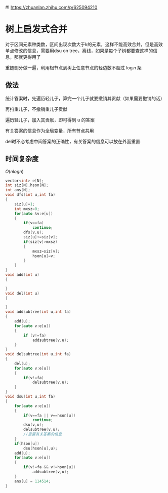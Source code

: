 #! https://zhuanlan.zhihu.com/p/625094210
# 树上启发式合并
对于区间元素种类数，区间出现次数大于k的元素，这样不能高效合并，但是高效单点修改的信息，需要用dsu on tree，离线，如果是每个子树都要查这样的信息，那就更得用了

重链剖分做一遍，利用根节点到树上任意节点的轻边数不超过 $\log n$ 条
## 做法
统计答案时，先遍历轻儿子，算完一个儿子就要撤销其贡献（如果需要撤销的话）

再扫重儿子，不撤销重儿子贡献

遍历轻儿子，加入其贡献，即可得到 u 的答案

有关答案的信息作为全局变量，所有节点共用

del时不必考虑中间答案的正确性，有关答案的信息可以放在外面重置
## 时间复杂度
$O(nlog n)$
```cpp
vector<int> e[N];
int siz[N],hson[N];
int ans[N];
void dfs(int u,int fa)
{
    siz[u]=1;
    int mxsz=0;
    for(auto &v:e[u])
    {
        if(v==fa)
            continue;
        dfs(v,u);
        siz[u]+=siz[v];
        if(siz[v]>mxsz)
        {
            mxsz=siz[v];
            hson[u]=v;
        }
    }
}
void add(int u)
{

}
void del(int u)
{

}
void addsubtree(int u,int fa)
{
    add(u);
    for(auto v:e[u])
    {
        if (v!=fa)
            addsubtree(v,u);
    }
}
void delsubtree(int u,int fa)
{
    del(u);
    for(auto v:e[u])
    {
        if(v!=fa)
            delsubtree(v,u);
    }
}
void dsu(int u,int fa)
{
    for(auto v:e[u])
    {
        if(v==fa || v==hson[u])
            continue;
        dsu(v,u);
        delsubtree(v,u);
        //重置有关答案的信息
    }
    if(hson[u])
        dsu(hson[u],u);
    add(u);
    for(auto v:e[u])
    {
        if(v!=fa && v!=hson[u])
            addsubtree(v,u);
    }
    ans[u] = 114514;
}
```
